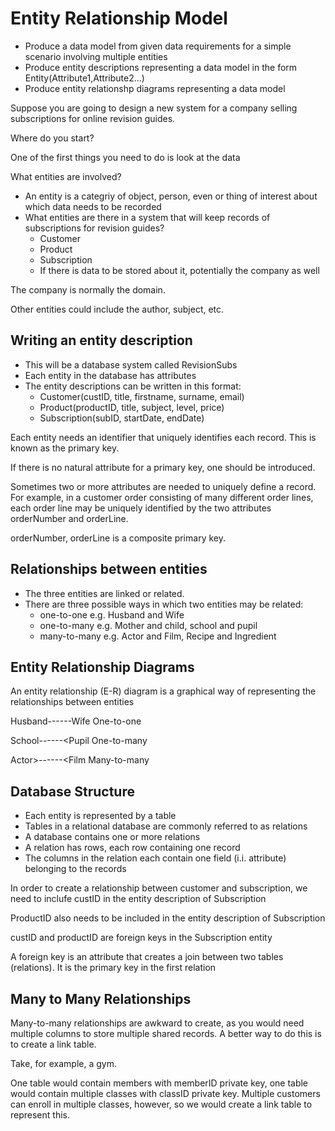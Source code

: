 # Entity Relationship Model #

- Produce a data model from given data requirements for a simple scenario involving multiple entities
- Produce entity descriptions representing a data model in the form
    Entity(Attribute1,Attribute2...)
- Produce entity relationshp diagrams representing a data model


Suppose you are going to design a new system for a company selling subscriptions for online revision guides.

Where do you start?

One of the first things you need to do is look at the data

What entities are involved?

- An entity is a categriy of object, person, even or thing of interest about which data needs to be recorded
- What entities are there in a system that will keep records of subscriptions for revision guides?
    - Customer
    - Product
    - Subscription
    - If there is data to be stored about it, potentially the company as well

The company is normally the domain.

Other entities could include the author, subject, etc.

## Writing an entity description ##

- This will be a database system called RevisionSubs
- Each entity in the database has attributes
- The entity descriptions can be written in this format:
    - Customer(custID, title, firstname, surname, email)
    - Product(productID, title, subject, level, price)
    - Subscription(subID, startDate, endDate)

Each entity needs an identifier that uniquely identifies each record. This is known as the primary key.

If there is no natural attribute for a primary key, one should be introduced.

Sometimes two or more attributes are needed to uniquely define a record. For example, in a customer order consisting of many different order lines, each order line may be uniquely identified by the two attributes orderNumber and orderLine.

orderNumber, orderLine is a composite primary key.

## Relationships between entities ##

- The three entities are linked or related.
- There are three possible ways in which two entities may be related:
    - one-to-one		e.g. Husband and Wife
    - one-to-many		e.g. Mother and child, school and pupil
    - many-to-many		e.g. Actor and Film, Recipe and Ingredient

## Entity Relationship Diagrams ##

An entity relationship (E-R) diagram is a graphical way of representing the relationships between entities

Husband------Wife    One-to-one

School------<Pupil   One-to-many

Actor>------<Film    Many-to-many

## Database Structure ##

- Each entity is represented by a table
- Tables in a relational database are commonly referred to as relations
- A database contains one or more relations
- A relation has rows, each row containing one record
- The columns in the relation each contain one field (i.i. attribute) belonging to the records

In order to create a relationship between customer and subscription, we need to inclufe custID in the entity description of Subscription

ProductID also needs to be included in the entity description of Subscription

custID and productID are foreign keys in the Subscription entity

A foreign key is an attribute that creates a join between two tables (relations). It is the primary key in the first relation


## Many to Many Relationships ##

Many-to-many relationships are awkward to create, as you would need multiple columns to store multiple shared records. A better way to do this is to create a link table.

Take, for example, a gym.

One table would contain members with memberID private key, one table would contain multiple classes with classID private key. Multiple customers can enroll in multiple classes, however, so we would create a link table to represent this.